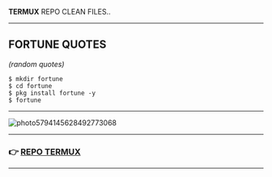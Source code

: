**TERMUX** REPO CLEAN FILES.. 

<hr>

##  FORTUNE QUOTES
*(random quotes)*
 ```
$ mkdir fortune
$ cd fortune
$ pkg install fortune -y
$ fortune
```
<hr>

![photo5794145628492773068](https://user-images.githubusercontent.com/80227002/111978647-7096e780-8b04-11eb-9558-6ed12df9f6df.jpg)


<hr>

### :point_right: [REPO TERMUX](https://yanlimeng.github.io/TERMUX)

<hr>

